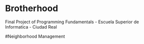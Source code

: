 # Brotherhood
Final Project of Programming Fundamentals - Escuela Superior de Informatica - Ciudad Real

#Neighborhood Management
